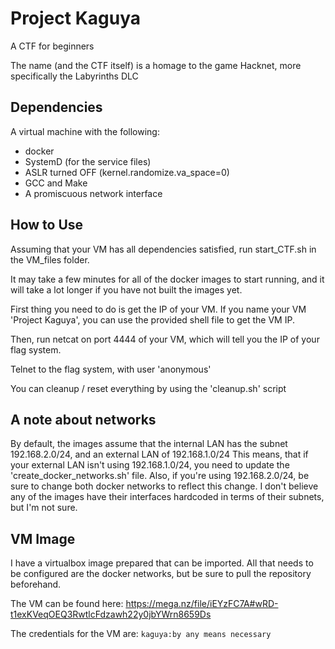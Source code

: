 # Project Kaguya
A CTF for beginners

The name (and the CTF itself) is a homage to the game Hacknet, more specifically the Labyrinths DLC

## Dependencies

A virtual machine with the following:
- docker
- SystemD (for the service files)
- ASLR turned OFF (kernel.randomize.va_space=0)
- GCC and Make
- A promiscuous network interface

## How to Use

Assuming that your VM has all dependencies satisfied, run start_CTF.sh
in the VM_files folder.

It may take a few minutes for all of the docker images to start running,
and it will take a lot longer if you have not built the images yet.

First thing you need to do is get the IP of your VM. If you name your VM
'Project Kaguya', you can use the provided shell file to get the VM IP.

Then, run netcat on port 4444 of your VM, which will tell you the IP
of your flag system.

Telnet to the flag system, with user 'anonymous'

You can cleanup / reset everything by using the 'cleanup.sh' script

## A note about networks

By default, the images assume that the internal LAN has the subnet 192.168.2.0/24, and an external LAN of 192.168.1.0/24
This means, that if your external LAN isn't using 192.168.1.0/24, you need to update the 'create_docker_networks.sh' file. Also,
if you're using 192.168.2.0/24, be sure to change both docker networks to reflect this change. I don't believe any of the images have
their interfaces hardcoded in terms of their subnets, but I'm not sure.

## VM Image

I have a virtualbox image prepared that can be imported. All that needs to be configured are the docker networks, but be sure to pull the repository beforehand.

The VM can be found here: https://mega.nz/file/iEYzFC7A#wRD-t1exKVeqOEQ3RwtlcFdzawh22y0jbYWrn8659Ds

The credentials for the VM are: ```kaguya:by any means necessary```
